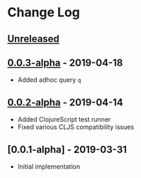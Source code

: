 # Change Log

## [Unreleased]


## [0.0.3-alpha] - 2019-04-18
- Added adhoc query `q`


## [0.0.2-alpha] - 2019-04-14
- Added ClojureScript test runner
- Fixed various CLJS compatibility issues


## [0.0.1-alpha] - 2019-03-31
- Initial implementation


[Unreleased]: https://github.com/timothypratley/justice/compare/0.0.2-alpha...HEAD
[0.0.3-alpha]: https://github.com/timothypratley/justice/compare/0.0.2-alpha...0.0.3-alpha
[0.0.2-alpha]: https://github.com/timothypratley/justice/compare/0.0.1-alpha...0.0.2-alpha
